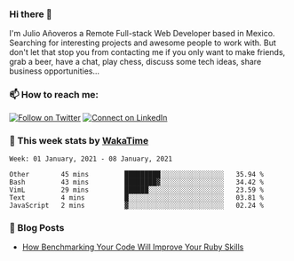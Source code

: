 ### Hi there 👋

I'm Julio Añoveros a Remote Full-stack Web Developer based in Mexico. Searching for interesting projects and awesome people to work with. But don't let that stop you from contacting me if you only want to make friends, grab a beer, have a chat, play chess, discuss some tech ideas, share business opportunities... 

### :mailbox: How to reach me:

[![Follow on Twitter](https://img.shields.io/badge/--twitter?label=Twitter&logo=Twitter&style=social)](https://twitter.com/AnoverosJulio) [![Connect on LinkedIn](https://img.shields.io/badge/--linkedin?label=LinkedIn&logo=LinkedIn&style=social)](https://www.linkedin.com/in/jubaan)

### :construction_worker: This week stats by [WakaTime]('https://wakatime.com')
<!--START_SECTION:waka-->
```text
Week: 01 January, 2021 - 08 January, 2021

Other        45 mins         █████████░░░░░░░░░░░░░░░░   35.94 % 
Bash         43 mins         ████████▓░░░░░░░░░░░░░░░░   34.42 % 
VimL         29 mins         ██████░░░░░░░░░░░░░░░░░░░   23.59 % 
Text         4 mins          █░░░░░░░░░░░░░░░░░░░░░░░░   03.81 % 
JavaScript   2 mins          ▓░░░░░░░░░░░░░░░░░░░░░░░░   02.24 % 
```
<!--END_SECTION:waka-->

### :newspaper: Blog Posts
<!-- BLOG-POST-LIST:START -->
- [How Benchmarking Your Code Will Improve Your Ruby Skills](https://dev.to/jubaan/how-benchmarking-your-code-will-improve-your-ruby-skills-2m83)
<!-- BLOG-POST-LIST:END -->


